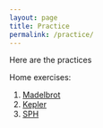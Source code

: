 ```yaml
---
layout: page
title: Practice
permalink: /practice/
---
```


Here are the practices

Home exercises:
  1. [Madelbrot](../static_files/Practices/mandelbrot.pdf)
  2. [Kepler](../static_files/Practices/kepler.pdf)
  3. [SPH](../static_files/Practices/sph.pdf)
